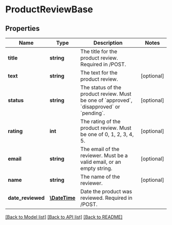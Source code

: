 # ProductReviewBase

## Properties
Name | Type | Description | Notes
------------ | ------------- | ------------- | -------------
**title** | **string** | The title for the product review. Required in /POST. | 
**text** | **string** | The text for the product review. | [optional] 
**status** | **string** | The status of the product review. Must be one of &#x60;approved&#x60;, &#x60;disapproved&#x60; or &#x60;pending&#x60;. | [optional] 
**rating** | **int** | The rating of the product review. Must be one of 0, 1, 2, 3, 4, 5. | [optional] 
**email** | **string** | The email of the reviewer. Must be a valid email, or an empty string. | [optional] 
**name** | **string** | The name of the reviewer. | [optional] 
**date_reviewed** | [**\DateTime**](\DateTime.md) | Date the product was reviewed. Required in /POST. | 

[[Back to Model list]](../README.md#documentation-for-models) [[Back to API list]](../README.md#documentation-for-api-endpoints) [[Back to README]](../README.md)


